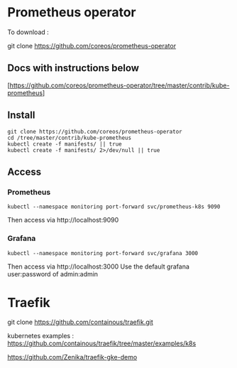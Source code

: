 # Prometheus operator

To download :

   git clone https://github.com/coreos/prometheus-operator

## Docs with instructions below 
[https://github.com/coreos/prometheus-operator/tree/master/contrib/kube-prometheus]

## Install
    git clone https://github.com/coreos/prometheus-operator
    cd /tree/master/contrib/kube-prometheus
    kubectl create -f manifests/ || true
    kubectl create -f manifests/ 2>/dev/null || true

## Access
### Prometheus

    kubectl --namespace monitoring port-forward svc/prometheus-k8s 9090
Then access via http://localhost:9090

### Grafana

    kubectl --namespace monitoring port-forward svc/grafana 3000
Then access via http://localhost:3000 
Use the default grafana user:password of admin:admin

# Traefik

   git clone https://github.com/containous/traefik.git

kubernetes examples :
https://github.com/containous/traefik/tree/master/examples/k8s

https://github.com/Zenika/traefik-gke-demo
